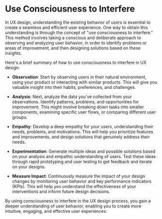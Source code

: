 # Use Consciousness to Interfere

In UX design, understanding the existing behavior of users is essential to create a seamless and efficient user experience. One way to obtain this understanding is through the concept of "use consciousness to interfere." This method involves taking a conscious and deliberate approach to observing and analyzing user behavior, in order to identify problems or areas of improvement, and then designing solutions based on these insights.

Here's a brief summary of how to use consciousness to interfere in UX design:

- **Observation**: Start by observing users in their natural environment, using your product or interacting with similar products. This will give you valuable insight into their habits, preferences, and challenges.

- **Analysis**: Next, analyze the data you've collected from your observations. Identify patterns, problems, and opportunities for improvement. This might involve breaking down tasks into smaller components, examining specific user flows, or comparing different user groups.

- **Empathy**: Develop a deep empathy for your users, understanding their needs, problems, and motivations. This will help you prioritize features and improvements, and design solutions that genuinely address their needs.

- **Experimentation**: Generate multiple ideas and possible solutions based on your analysis and empathic understanding of users. Test these ideas through rapid prototyping and user testing to get feedback and iterate on your designs.

- **Measure Impact**: Continuously measure the impact of your design changes by monitoring user behavior and key performance indicators (KPIs). This will help you understand the effectiveness of your interventions and inform future design decisions.

By using consciousness to interfere in the UX design process, you gain a deeper understanding of user behavior, enabling you to create more intuitive, engaging, and effective user experiences.